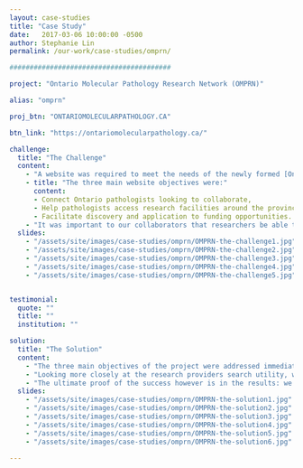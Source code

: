 ```yaml
---
layout: case-studies
title: "Case Study"
date:   2017-03-06 10:00:00 -0500
author: Stephanie Lin
permalink: /our-work/case-studies/omprn/

########################################

project: "Ontario Molecular Pathology Research Network (OMPRN)"

alias: "omprn"

proj_btn: "ONTARIOMOLECULARPATHOLOGY.CA"

btn_link: "https://ontariomolecularpathology.ca/"

challenge:
  title: "The Challenge"
  content:
    - "A website was required to meet the needs of the newly formed [Ontario Molecular Pathology Research Network (OMPRN)](https://ontariomolecularpathology.ca/), a province-wide network of pathologists collaborating to carry out high-quality cancer research. The OMPRN wanted to integrate the resources dispersed across the province in order to grow molecular pathology research capability in Ontario."
    - title: "The three main website objectives were:"
      content:
      - Connect Ontario pathologists looking to collaborate,
      - Help pathologists access research facilities around the province and,
      - Facilitate discovery and application to funding opportunities.
    - "It was important to our collaborators that researchers be able to easily navigate to information of interest, applying for funding opportunities and sign up for training at upcoming workshops. The website also needed to be mobile friendly to accommodate the busy lifestyles of researchers who are frequently traveling."
  slides:
    - "/assets/site/images/case-studies/omprn/OMPRN-the-challenge1.jpg"
    - "/assets/site/images/case-studies/omprn/OMPRN-the-challenge2.jpg"
    - "/assets/site/images/case-studies/omprn/OMPRN-the-challenge3.jpg"
    - "/assets/site/images/case-studies/omprn/OMPRN-the-challenge4.jpg"
    - "/assets/site/images/case-studies/omprn/OMPRN-the-challenge5.jpg"


testimonial:
  quote: ""
  title: ""
  institution: ""

solution:
  title: "The Solution"
  content:
    - "The three main objectives of the project were addressed immediately at the top of the homepage, where links to browse and [join OMPRN researchers](https://ontariomolecularpathology.ca/contact-join), [search research providers](https://ontariomolecularpathology.ca/research-providers), and [explore funding opportunities](https://ontariomolecularpathology.ca/research-funding) are prominently displayed. The content on the website is also dynamic and kept up-to-date; content editors are able to log in and update content such as funding opportunities or add new researchers seeking to join the network."
    - "Looking more closely at the research providers search utility, we made it easy to search all service providers and their available services. Each research provider has a profile page with all the information a user needs to make a decision about whether the facility meets their needs. This pattern is also repeated for the network researcher profiles. For each of the three website objectives, we considered information hierarchy carefully and grouped content into logical categories to make it as easy as possible for researches to find the information they need. Lastly, we designed a consistent user interface that is consistent with the OICR brand."
    - "The ultimate proof of the success however is in the results: we've had 30 molecular pathology researchers sign up, 17 funding opportunities posted totaling over 2.1 million, and 14 research providers across Ontario listed. The OMPRN is truly a central hub for molecular pathologists in Ontario, helping to quickly connect colleagues and enable collaboration."
  slides:
    - "/assets/site/images/case-studies/omprn/OMPRN-the-solution1.jpg"
    - "/assets/site/images/case-studies/omprn/OMPRN-the-solution2.jpg"
    - "/assets/site/images/case-studies/omprn/OMPRN-the-solution3.jpg"
    - "/assets/site/images/case-studies/omprn/OMPRN-the-solution4.jpg"
    - "/assets/site/images/case-studies/omprn/OMPRN-the-solution5.jpg"
    - "/assets/site/images/case-studies/omprn/OMPRN-the-solution6.jpg"

---
```

